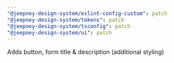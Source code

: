 ```yaml
---
"@jeepney-design-system/eslint-config-custom": patch
"@jeepney-design-system/tokens": patch
"@jeepney-design-system/tsconfig": patch
"@jeepney-design-system/ui": patch
---
```


Adds button, form title & description (additional styling)
